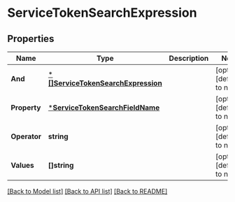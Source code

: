 # ServiceTokenSearchExpression

## Properties
Name | Type | Description | Notes
------------ | ------------- | ------------- | -------------
**And** | [***[]ServiceTokenSearchExpression**](array.md) |  | [optional] [default to null]
**Property** | [***ServiceTokenSearchFieldName**](ServiceTokenSearchFieldName.md) |  | [optional] [default to null]
**Operator** | **string** |  | [optional] [default to null]
**Values** | **[]string** |  | [optional] [default to null]

[[Back to Model list]](../README.md#documentation-for-models) [[Back to API list]](../README.md#documentation-for-api-endpoints) [[Back to README]](../README.md)

